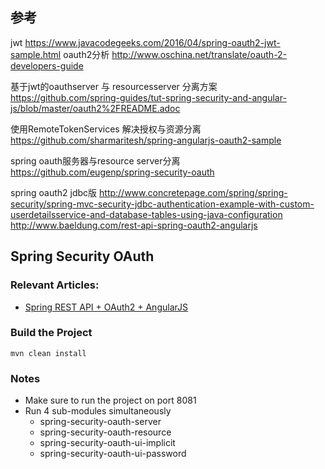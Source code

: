 
## 参考

jwt
https://www.javacodegeeks.com/2016/04/spring-oauth2-jwt-sample.html
oauth2分析
http://www.oschina.net/translate/oauth-2-developers-guide

基于jwt的oauthserver 与 resourcesserver 分离方案
https://github.com/spring-guides/tut-spring-security-and-angular-js/blob/master/oauth2%2FREADME.adoc

使用RemoteTokenServices 解决授权与资源分离
https://github.com/sharmaritesh/spring-angularjs-oauth2-sample

spring oauth服务器与resource server分离
https://github.com/eugenp/spring-security-oauth

spring oauth2 jdbc版
http://www.concretepage.com/spring/spring-security/spring-mvc-security-jdbc-authentication-example-with-custom-userdetailsservice-and-database-tables-using-java-configuration
http://www.baeldung.com/rest-api-spring-oauth2-angularjs

## Spring Security OAuth

### Relevant Articles: 
- [Spring REST API + OAuth2 + AngularJS](http://www.baeldung.com/rest-api-spring-oauth2-angularjs)

### Build the Project
```
mvn clean install
```

### Notes
- Make sure to run the project on port 8081
- Run 4 sub-modules simultaneously 
    - spring-security-oauth-server
    - spring-security-oauth-resource
    - spring-security-oauth-ui-implicit
    - spring-security-oauth-ui-password
